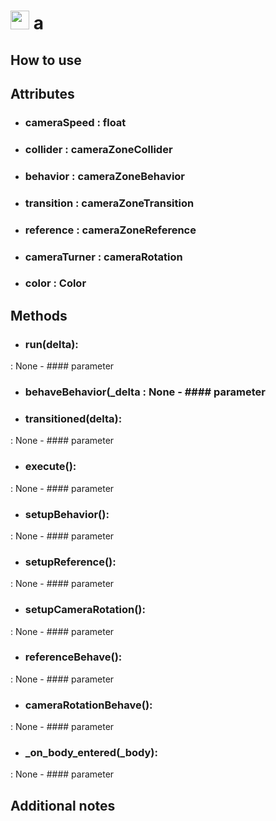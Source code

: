 # <img src="" width="30"> a
## How to use 

## Attributes

- ### cameraSpeed : float

- ### collider : cameraZoneCollider

- ### behavior : cameraZoneBehavior

- ### transition : cameraZoneTransition

- ### reference : cameraZoneReference

- ### cameraTurner : cameraRotation

- ### color : Color
## Methods
- ### run(delta):
 : None    - #### parameter

- ### behaveBehavior(_delta : None    - #### parameter

- ### transitioned(delta):
 : None    - #### parameter

- ### execute():
 : None    - #### parameter

- ### setupBehavior():
 : None    - #### parameter

- ### setupReference():
 : None    - #### parameter

- ### setupCameraRotation():
 : None    - #### parameter

- ### referenceBehave():
 : None    - #### parameter

- ### cameraRotationBehave():
 : None    - #### parameter

- ### _on_body_entered(_body):
 : None    - #### parameter

## Additional notes